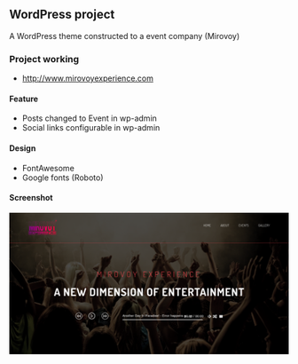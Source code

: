 ## WordPress project

A WordPress theme constructed to a event company (Mirovoy)

### Project working
* http://www.mirovoyexperience.com

#### Feature

* Posts changed to Event in wp-admin
* Social links configurable in wp-admin

#### Design

* FontAwesome
* Google fonts (Roboto)


#### Screenshot

![alt tag](wp-content/themes/mirovoy/img/Screenshot.png)
